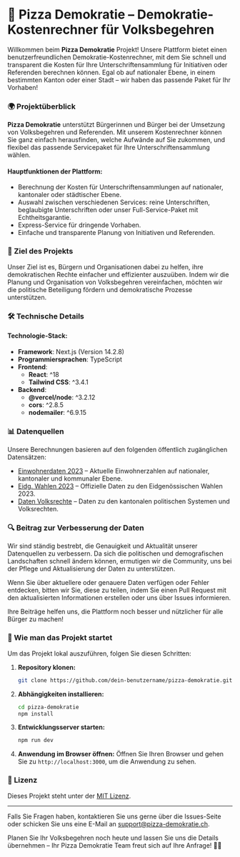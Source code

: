 # 🍕 Pizza Demokratie – Demokratie-Kostenrechner für Volksbegehren

Willkommen beim **Pizza Demokratie** Projekt! Unsere Plattform bietet einen benutzerfreundlichen Demokratie-Kostenrechner, mit dem Sie schnell und transparent die Kosten für Ihre Unterschriftensammlung für Initiativen oder Referenden berechnen können. Egal ob auf nationaler Ebene, in einem bestimmten Kanton oder einer Stadt – wir haben das passende Paket für Ihr Vorhaben!

### 🌍 Projektüberblick

**Pizza Demokratie** unterstützt Bürgerinnen und Bürger bei der Umsetzung von Volksbegehren und Referenden. Mit unserem Kostenrechner können Sie ganz einfach herausfinden, welche Aufwände auf Sie zukommen, und flexibel das passende Servicepaket für Ihre Unterschriftensammlung wählen.

#### Hauptfunktionen der Plattform:
- Berechnung der Kosten für Unterschriftensammlungen auf nationaler, kantonaler oder städtischer Ebene.
- Auswahl zwischen verschiedenen Services: reine Unterschriften, beglaubigte Unterschriften oder unser Full-Service-Paket mit Echtheitsgarantie.
- Express-Service für dringende Vorhaben.
- Einfache und transparente Planung von Initiativen und Referenden.

### 🚀 Ziel des Projekts

Unser Ziel ist es, Bürgern und Organisationen dabei zu helfen, ihre demokratischen Rechte einfacher und effizienter auszuüben. Indem wir die Planung und Organisation von Volksbegehren vereinfachen, möchten wir die politische Beteiligung fördern und demokratische Prozesse unterstützen.

### 🛠️ Technische Details

#### Technologie-Stack:
- **Framework**: Next.js (Version 14.2.8)
- **Programmiersprachen**: TypeScript
- **Frontend**:
  - **React**: ^18
  - **Tailwind CSS**: ^3.4.1
- **Backend**: 
  - **@vercel/node**: ^3.2.12
  - **cors**: ^2.8.5
  - **nodemailer**: ^6.9.15

### 📊 Datenquellen

Unsere Berechnungen basieren auf den folgenden öffentlich zugänglichen Datensätzen:
- [Einwohnerdaten 2023](./data.xlsx) – Aktuelle Einwohnerzahlen auf nationaler, kantonaler und kommunaler Ebene.
- [Eidg. Wahlen 2023](https://opendata.swiss/de/dataset/eidg-wahlen-2023) – Offizielle Daten zu den Eidgenössischen Wahlen 2023.
- [Daten Volksrechte](https://napoleonsnightmare.ch/kantonale-politische-systeme/) – Daten zu den kantonalen politischen Systemen und Volksrechten.

### 🔍 Beitrag zur Verbesserung der Daten

Wir sind ständig bestrebt, die Genauigkeit und Aktualität unserer Datenquellen zu verbessern. Da sich die politischen und demografischen Landschaften schnell ändern können, ermutigen wir die Community, uns bei der Pflege und Aktualisierung der Daten zu unterstützen.

Wenn Sie über aktuellere oder genauere Daten verfügen oder Fehler entdecken, bitten wir Sie, diese zu teilen, indem Sie einen Pull Request mit den aktualisierten Informationen erstellen oder uns über Issues informieren.

Ihre Beiträge helfen uns, die Plattform noch besser und nützlicher für alle Bürger zu machen!

### 📖 Wie man das Projekt startet

Um das Projekt lokal auszuführen, folgen Sie diesen Schritten:

1. **Repository klonen:**
   ```bash
   git clone https://github.com/dein-benutzername/pizza-demokratie.git
   ```

2. **Abhängigkeiten installieren:**
   ```bash
   cd pizza-demokratie
   npm install
   ```

3. **Entwicklungsserver starten:**
   ```bash
   npm run dev
   ```

4. **Anwendung im Browser öffnen:**
   Öffnen Sie Ihren Browser und gehen Sie zu `http://localhost:3000`, um die Anwendung zu sehen.

### 📝 Lizenz

Dieses Projekt steht unter der [MIT Lizenz](LICENSE).

---

Falls Sie Fragen haben, kontaktieren Sie uns gerne über die Issues-Seite oder schicken Sie uns eine E-Mail an support@pizza-demokratie.ch.

Planen Sie Ihr Volksbegehren noch heute und lassen Sie uns die Details übernehmen – Ihr Pizza Demokratie Team freut sich auf Ihre Anfrage! 🍕✨
